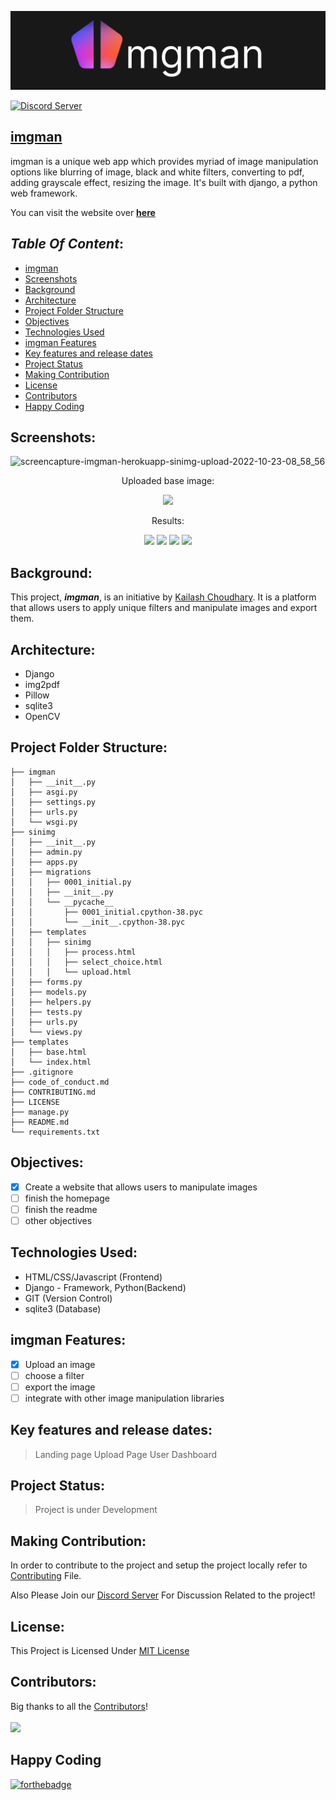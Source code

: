 ![Logo](static/images/logo.png)

[![Discord Server](https://discordapp.com/api/guilds/1033034001260236910/widget.png?style=banner3)](https://discord.gg/GWvNKAKkJS)

## [**imgman**](https://imgman.herokuapp.com/)

imgman is a unique web app which provides myriad of image manipulation options like blurring of image, black and white filters, converting to pdf, adding grayscale effect, resizing the image. It's built with django, a python web framework.

You can visit the website over [**here**](https://imgman.herokuapp.com/)

## ***Table Of Content***:

  - [imgman](#imgman)
  - [Screenshots](#screenshots)
  - [Background](#background)
  - [Architecture](#architecture)
  - [Project Folder Structure](#project-folder-structure)
  - [Objectives](#objectives)
  - [Technologies Used](#technologies-used)
  - [imgman Features](#imgman-features)
  - [Key features and release dates](#key-features-and-release-dates)
  - [Project Status](#project-status)
  - [Making Contribution](#making-contribution)
  - [License](#license)
  - [Contributors](#contributors)
  - [Happy Coding](#happy-coding)

## Screenshots:

![screencapture-imgman-herokuapp-sinimg-upload-2022-10-23-08_58_56](https://user-images.githubusercontent.com/49649259/197379292-8698a66b-8fa1-496f-96a8-8e25bae50011.png)


<div align="center">
 <p> Uploaded base image: </p>
<img src="https://user-images.githubusercontent.com/49649259/197379319-9bc54f61-138c-4653-8b32-21e7dbfa216c.jpg" />
    
 <p> Results: </p>
    <img width="220" src="https://user-images.githubusercontent.com/49649259/197379351-c27e3266-163d-4270-bd8e-f8343d292a9f.png" />
    <img width="220" src="https://user-images.githubusercontent.com/49649259/197379420-e486bf9d-e6d7-41fa-b74e-d9234f4b268d.png" />
    <img width="220" src="https://user-images.githubusercontent.com/49649259/197379415-7f598819-cc75-4dd7-876e-affaa937ec7f.png" />
    <img width="220" src="https://user-images.githubusercontent.com/49649259/197379417-4cdb11cf-ab26-4a67-9e04-e2a829d9f1d9.png" />
  </div>
</div>

## Background:

This project, ***imgman***, is an initiative by [Kailash Choudhary](https://github.com/kailashchoudhary11). It is a platform that allows users to apply unique filters and manipulate images and export them.

## Architecture:

- Django
- img2pdf
- Pillow
- sqlite3
- OpenCV

## Project Folder Structure:

```imgman
├── imgman
│   ├── __init__.py
│   ├── asgi.py
│   ├── settings.py
│   ├── urls.py
│   └── wsgi.py
├── sinimg
│   ├── __init__.py
│   ├── admin.py
│   ├── apps.py
│   ├── migrations
│   │   ├── 0001_initial.py
│   │   ├── __init__.py
│   │   └── __pycache__
│   │       ├── 0001_initial.cpython-38.pyc
│   │       └── __init__.cpython-38.pyc
│   ├── templates
│   │   ├── sinimg
│   │   │   ├── process.html
│   │   │   ├── select_choice.html
│   │   │   └── upload.html
│   ├── forms.py
│   ├── models.py
│   ├── helpers.py
│   ├── tests.py
│   ├── urls.py
│   └── views.py
├── templates
│   ├── base.html
│   └── index.html
├── .gitignore
├── code_of_conduct.md
├── CONTRIBUTING.md
├── LICENSE
├── manage.py
├── README.md
└── requirements.txt
```

## Objectives:

- [x] Create a website that allows users to manipulate images
- [ ] finish the homepage
- [ ] finish the readme
- [ ] other objectives

## Technologies Used:

- HTML/CSS/Javascript (Frontend)
- Django - Framework, Python(Backend)
- GIT (Version Control)
- sqlite3 (Database)

## imgman Features:

- [x] Upload an image
- [ ] choose a filter
- [ ] export the image
- [ ] integrate with other image manipulation libraries

## Key features and release dates:

> Landing page
> Upload Page
> User Dashboard

## Project Status:

> Project is under Development

## Making Contribution:

In order to contribute to the project and setup the project locally refer to [Contributing](CONTRIBUTING.md) File.

Also Please Join our [Discord Server](https://discord.gg/GWvNKAKkJS) For Discussion Related to the project!

## License:

This Project is Licensed Under [MIT License](LICENSE.md)

## Contributors:

Big thanks to all the [Contributors](https://github.com/kailashchoudhary11/imgman/graphs/contributors)!
<br>
<br>
<a href="https://github.com/kailashchoudhary11/imgman/graphs/contributors">
  <img src="https://contrib.rocks/image?repo=kailashchoudhary11/imgman" />
</a>


## Happy Coding
[![forthebadge](https://forthebadge.com/images/badges/built-with-love.svg)](https://forthebadge.com)
